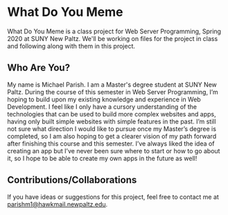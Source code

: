 # What Do You Meme

What Do You Meme is a class project for Web Server Programming, Spring 2020 at SUNY New Paltz. We'll be working on files for the project in class and following along with them in this project. 

## Who Are You?

My name is Michael Parish. I am a Master's degree student at SUNY New Paltz. During the course of this semester in Web Server Programming, I’m hoping to build upon my existing knowledge and experience in Web Development. I feel like I only have a cursory understanding of the technologies that can be used to build more complex websites and apps, having only built simple websites with simple features in the past. I’m still not sure what direction I would like to pursue once my Master’s degree is completed, so I am also hoping to get a clearer vision of my path forward after finishing this course and this semester. I’ve always liked the idea of creating an app but I’ve never been sure where to start or how to go about it, so I hope to be able to create my own apps in the future as well!

## Contributions/Collaborations

If you have ideas or suggestions for this project, feel free to contact me at parishm1@hawkmail.newpaltz.edu.